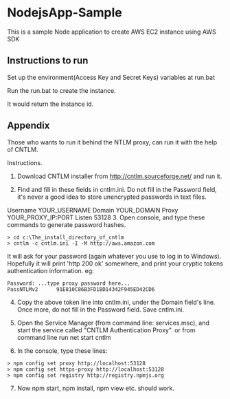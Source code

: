 # NodejsApp-Sample

This is a sample Node application to create AWS EC2 instance using 
AWS SDK


Instructions to run
--
Set up the environment(Access Key and Secret Keys) variables at run.bat

Run the run.bat to create the instance.

It would return the instance id.


Appendix
--

Those who wants to run it behind the NTLM proxy, can run it with the help of 
CNTLM.

Instructions.

1. Download CNTLM installer from http://cntlm.sourceforge.net/ and run it.

2. Find and fill in these fields in cntlm.ini. Do not fill in the Password field, it's never a good idea to store unencrypted passwords in text files.

Username    YOUR_USERNAME
Domain      YOUR_DOMAIN
Proxy       YOUR_PROXY_IP:PORT
Listen      53128
3. Open console, and type these commands to generate password hashes.

````
> cd c:\The_install_directory_of_cntlm
> cntlm -c cntlm.ini -I -M http://aws.amazon.com
````
It will ask for your password (again whatever you use to log in to Windows). Hopefully it will print 'http 200 ok' somewhere, and print your cryptic tokens authentication information. eg:

````
Password: ...type proxy password here...
PassNTLMv2      91E810C86B3FD1BD14342F945ED42CD6
````
4. Copy the above token line into cntlm.ini, under the Domain field's line. Once more, do not fill in the Password field. Save cntlm.ini.

5. Open the Service Manager (from command line: services.msc), and start the service called "CNTLM Authentication Proxy".
  or from command line run net start cntlm

6. In the console, type these lines:

```
> npm config set proxy http://localhost:53128
> npm config set https-proxy http://localhost:53128
> npm config set registry http://registry.npmjs.org
```
7. Now npm start, npm install, npm view etc. should work. 

